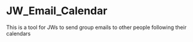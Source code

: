 # JW_Email_Calendar
This is a tool for JWs to send group emails to other people following their calendars

